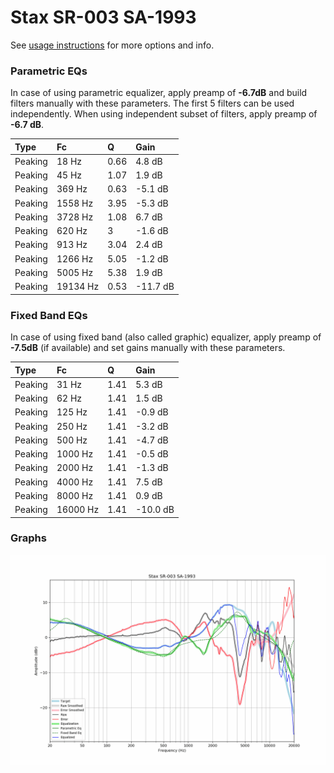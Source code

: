 # Stax SR-003 SA-1993
See [usage instructions](https://github.com/jaakkopasanen/AutoEq#usage) for more options and info.

### Parametric EQs
In case of using parametric equalizer, apply preamp of **-6.7dB** and build filters manually
with these parameters. The first 5 filters can be used independently.
When using independent subset of filters, apply preamp of **-6.7 dB**.

| Type    | Fc       |    Q | Gain     |
|:--------|:---------|:-----|:---------|
| Peaking | 18 Hz    | 0.66 | 4.8 dB   |
| Peaking | 45 Hz    | 1.07 | 1.9 dB   |
| Peaking | 369 Hz   | 0.63 | -5.1 dB  |
| Peaking | 1558 Hz  | 3.95 | -5.3 dB  |
| Peaking | 3728 Hz  | 1.08 | 6.7 dB   |
| Peaking | 620 Hz   | 3    | -1.6 dB  |
| Peaking | 913 Hz   | 3.04 | 2.4 dB   |
| Peaking | 1266 Hz  | 5.05 | -1.2 dB  |
| Peaking | 5005 Hz  | 5.38 | 1.9 dB   |
| Peaking | 19134 Hz | 0.53 | -11.7 dB |

### Fixed Band EQs
In case of using fixed band (also called graphic) equalizer, apply preamp of **-7.5dB**
(if available) and set gains manually with these parameters.

| Type    | Fc       |    Q | Gain     |
|:--------|:---------|:-----|:---------|
| Peaking | 31 Hz    | 1.41 | 5.3 dB   |
| Peaking | 62 Hz    | 1.41 | 1.5 dB   |
| Peaking | 125 Hz   | 1.41 | -0.9 dB  |
| Peaking | 250 Hz   | 1.41 | -3.2 dB  |
| Peaking | 500 Hz   | 1.41 | -4.7 dB  |
| Peaking | 1000 Hz  | 1.41 | -0.5 dB  |
| Peaking | 2000 Hz  | 1.41 | -1.3 dB  |
| Peaking | 4000 Hz  | 1.41 | 7.5 dB   |
| Peaking | 8000 Hz  | 1.41 | 0.9 dB   |
| Peaking | 16000 Hz | 1.41 | -10.0 dB |

### Graphs
![](./Stax%20SR-003%20SA-1993.png)